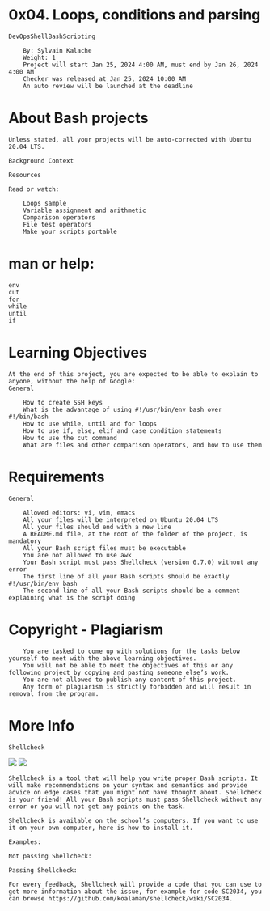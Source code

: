 # 0x04. Loops, conditions and parsing
    DevOpsShellBashScripting

        By: Sylvain Kalache
        Weight: 1
        Project will start Jan 25, 2024 4:00 AM, must end by Jan 26, 2024 4:00 AM
        Checker was released at Jan 25, 2024 10:00 AM
        An auto review will be launched at the deadline

# About Bash projects

    Unless stated, all your projects will be auto-corrected with Ubuntu 20.04 LTS.

    Background Context

    Resources

    Read or watch:

        Loops sample
        Variable assignment and arithmetic
        Comparison operators
        File test operators
        Make your scripts portable

# man or help:

    env
    cut
    for
    while
    until
    if

# Learning Objectives

    At the end of this project, you are expected to be able to explain to anyone, without the help of Google:
    General

        How to create SSH keys
        What is the advantage of using #!/usr/bin/env bash over #!/bin/bash
        How to use while, until and for loops
        How to use if, else, elif and case condition statements
        How to use the cut command
        What are files and other comparison operators, and how to use them

# Requirements
    General

        Allowed editors: vi, vim, emacs
        All your files will be interpreted on Ubuntu 20.04 LTS
        All your files should end with a new line
        A README.md file, at the root of the folder of the project, is mandatory
        All your Bash script files must be executable
        You are not allowed to use awk
        Your Bash script must pass Shellcheck (version 0.7.0) without any error
        The first line of all your Bash scripts should be exactly #!/usr/bin/env bash
        The second line of all your Bash scripts should be a comment explaining what is the script doing

# Copyright - Plagiarism

        You are tasked to come up with solutions for the tasks below yourself to meet with the above learning objectives.
        You will not be able to meet the objectives of this or any following project by copying and pasting someone else’s work.
        You are not allowed to publish any content of this project.
        Any form of plagiarism is strictly forbidden and will result in removal from the program.

# More Info
    Shellcheck

<img src="https://s3.amazonaws.com/intranet-projects-files/holbertonschool-sysadmin_devops/251/Vxotqyj.png">
<img src="https://s3.amazonaws.com/intranet-projects-files/holbertonschool-sysadmin_devops/251/ubHWxDU.png">

    Shellcheck is a tool that will help you write proper Bash scripts. It will make recommendations on your syntax and semantics and provide advice on edge cases that you might not have thought about. Shellcheck is your friend! All your Bash scripts must pass Shellcheck without any error or you will not get any points on the task.

    Shellcheck is available on the school’s computers. If you want to use it on your own computer, here is how to install it.

    Examples:

    Not passing Shellcheck:

    Passing Shellcheck:

    For every feedback, Shellcheck will provide a code that you can use to get more information about the issue, for example for code SC2034, you can browse https://github.com/koalaman/shellcheck/wiki/SC2034.

